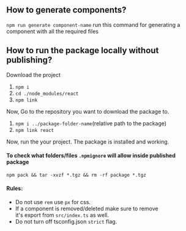 ## How to generate components?

`npm run generate component-name` run this command for generating a component with all the required files

## How to run the package locally without publishing?

Download the project

1. `npm i`
2. `cd ./node_modules/react`
3. `npm link`

Now, Go to the repository you want to download the package to.

1. `npm i ../package-folder-name`(relative path to the package)
2. `npm link react`

Now, run the your project. The package is installed and working.

#### To check what folders/files `.npmignore` will allow inside published package

`npm pack && tar -xvzf *.tgz && rm -rf package *.tgz`

#### Rules:

- Do not use `rem` use `px` for css.
- If a component is removed/deleted make sure to remove \
  it's export from `src/index.ts` as well.
- Do not turn off tsconfig.json `strict` flag.
